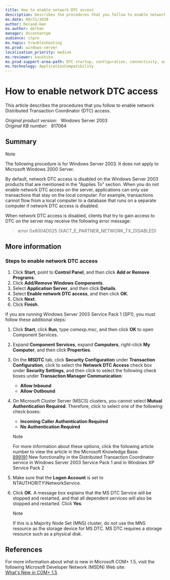 ```yaml
---
title: How to enable network DTC access
description: Describes the procedures that you follow to enable network Distributed Transaction Coordinator (DTC) access
ms.date: 09/21/2020
author: Deland-Han
ms.author: delhan 
manager: dscontentpm
audience: itpro
ms.topic: troubleshooting
ms.prod: windows-server
localization_priority: medium
ms.reviewer: kaushika
ms.prod-support-area-path: DTC startup, configuration, connectivity, and cluster
ms.technology: ApplicationCompatibility
---
```

# How to enable network DTC access

This article describes the procedures that you follow to enable network Distributed Transaction Coordinator (DTC) access.  

_Original product version:_ &nbsp; Windows Server 2003  
_Original KB number:_ &nbsp; 817064

## Summary

> [!NOTE]
> The following procedure is for Windows Server 2003. It does not apply to Microsoft Windows 2000 Server.

By default, network DTC access is disabled on the Windows Server 2003 products that are mentioned in the "Applies To" section. When you do not enable network DTC access on the server, applications can only use transactions that stay on the local computer. For example, transactions cannot flow from a local computer to a database that runs on a separate computer if network DTC access is disabled.

When network DTC access is disabled, clients that try to gain access to DTC on the server may receive the following error message:  
> error 0x8004D025 (XACT_E_PARTNER_NETWORK_TX_DISABLED)  

## More information

### Steps to enable network DTC access

1. Click **Start**, point to
 **Control Panel**, and then click **Add or Remove Programs**.
2. Click **Add/Remove Windows Components**.
3. Select **Application Server**, and then click
 **Details**.
4. Select **Enable network DTC access**, and then click **OK**.
5. Click **Next**.
6. Click **Finish**.  

If you are running Windows Server 2003 Service Pack 1 (SP1), you must follow these additional steps:  

1. Click **Start**, click **Run**, type *comexp.msc*, and then click **OK** to open Component Services.  
2. Expand **Component Services**, expand **Computers**, right-click **My Computer**, and then click **Properties**.
3. On the **MSDTC** tab, click **Security Configuration** under **Transaction Configuration**, click to select the **Network DTC Access** check box under **Security Settings**, and then click to select the following check boxes under **Transaction Manager Communication**:
   - **Allow Inbound**  
   - **Allow Outbound**  
4. On Microsoft Cluster Server (MSCS) clusters, you cannot select **Mutual Authentication Required**. Therefore, click to select one of the following check boxes:
    - **Incoming Caller Authentication Required**  
    - **No Authentication Required**  
    > [!NOTE]
    > For more information about these options, click the following article number to view the article in the Microsoft Knowledge Base:  
   [899191](https://support.microsoft.com/help/899191) New functionality in the Distributed Transaction Coordinator service in Windows Server 2003 Service Pack 1 and in Windows XP Service Pack 2  

5. Make sure that the **Logon Account** is set to NTAUTHORITY\NetworkService.
6. Click **OK**. A message box explains that the MS DTC Service will be stopped and restarted, and that all dependent services will also be stopped and restarted. Click **Yes**.

   > [!NOTE]
   > If this is a Majority Node Set (MNS) cluster, do not use the MNS resource as the storage device for MS DTC. MS DTC requires a storage resource such as a physical disk.

## References

For more information about what is new in Microsoft COM+ 1.5, visit the following Microsoft Developer Network (MSDN) Web site:  
[What's New in COM+ 1.5](https://msdn2.microsoft.com/library/ms687608.aspx)
